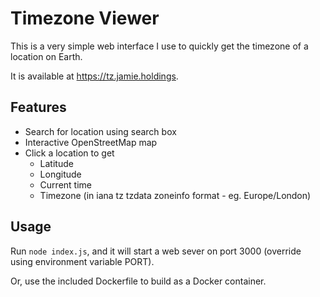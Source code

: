 # Timezone Viewer

This is a very simple web interface I use to quickly get the timezone of a location on Earth.

It is available at https://tz.jamie.holdings.

## Features

* Search for location using search box
* Interactive OpenStreetMap map
* Click a location to get
  * Latitude
  * Longitude
  * Current time
  * Timezone (in iana tz tzdata zoneinfo format - eg. Europe/London)

## Usage

Run ```node index.js```, and it will start a web sever on port 3000 (override using environment variable PORT).

Or, use the included Dockerfile to build as a Docker container.